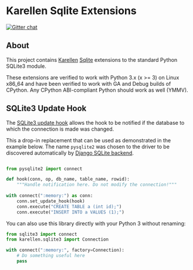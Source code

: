 # Karellen Sqlite Extensions

[![Gitter chat](https://badges.gitter.im/karellen/gitter.svg)](https://gitter.im/karellen/lobby)

## About

This project contains [Karellen](https://www.karellen.co/karellen/) 
[Sqlite](https://docs.python.org/3/library/sqlite3.html) extensions to the standard Python SQLite3 module.

These extensions are verified to work with Python 3.x (x >= 3) on Linux x86_64 and have been verified 
to work with GA and Debug builds of CPython. Any CPython ABI-compliant Python should work as well (YMMV).


## SQLite3 Update Hook

The [SQLite3 update hook](https://www.sqlite.org/c3ref/update_hook.html) allows the hook to be notified if the database 
to which the connection is made was changed.

This a drop-in replacement that can be used as demonstrated in the example below. The name `pysqlite2` was chosen
to the driver to be discovered automatically by 
[Django SQLite backend](https://docs.djangoproject.com/en/1.10/ref/databases/#using-newer-versions-of-the-sqlite-db-api-2-0-driver).

```python

from pysqlite2 import connect

def hook(conn, op, db_name, table_name, rowid):
    """Handle notification here. Do not modify the connection!"""
    
with connect(":memory:") as conn:
    conn.set_update_hook(hook)
    conn.execute("CREATE TABLE a (int id);")
    conn.execute("INSERT INTO a VALUES (1);")

```

You can also use this library directly with your Python 3 without renaming:

```python
from sqlite3 import connect
from karellen.sqlite3 import Connection

with connect(":memory:", factory=Connection):
    # Do something useful here
    pass

```

